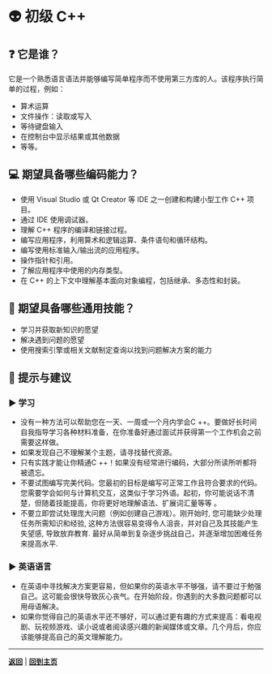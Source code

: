 # :alien: 初级 C++

## :question: 它是谁？

它是一个熟悉语言语法并能够编写简单程序而不使用第三方库的人。该程序执行简单的过程，例如：
- 算术运算
- 文件操作：读取或写入
- 等待键盘输入
- 在控制台中显示结果或其他数据
- 等等。

## :computer: 期望具备哪些编码能力？

- 使用 Visual Studio 或 Qt Creator 等 IDE 之一创建和构建小型工作 C++ 项目。
- 通过 IDE 使用调试器。
- 理解 C++ 程序的编译和链接过程。
- 编写应用程序，利用算术和逻辑运算、条件语句和循环结构。
- 编写使用标准输入/输出流的应用程序。
- 操作指针和引用。
- 了解应用程序中使用的内存类型。
- 在 C++ 的上下文中理解基本面向对象编程，包括继承、多态性和封装。

## :bust_in_silhouette: 期望具备哪些通用技能？

 - 学习并获取新知识的愿望
 - 解决遇到问题的愿望 
 - 使用搜索引擎或相关文献制定查询以找到问题解决方案的能力

## :eyes: 提示与建议

### :arrow_forward: 学习

 - 没有一种方法可以帮助您在一天、一周或一个月内学会C ++。要做好长时间自我指导学习各种材料准备，在你准备好通过面试并获得第一个工作机会之前需要这样做。 
 - 如果发现自己不理解某个主题，请寻找替代资源。 
 - 只有实践才能让你精通C ++！如果没有经常进行编码，大部分所读所听都将被遗忘。 
 - 不要试图编写完美代码。您最初的目标是编写可正常工作且符合要求的代码。您需要学会如何与计算机交互，这类似于学习外语。起初，你可能说话不清楚，但随着技能提高，你将更好地理解语法、扩展词汇量等等 。 
 - 不要立即尝试处理庞大问题（例如创建自己游戏）。刚开始时, 您可能缺少处理任务所需知识和经验, 这种方法很容易变得令人沮丧，并对自己及其技能产生失望感, 导致放弃教育. 最好从简单到复杂逐步挑战自己，并逐渐增加困难任务来提高水平.
    
### :arrow_forward: 英语语言
- 在英语中寻找解决方案更容易，但如果你的英语水平不够强，请不要过于勉强自己。这可能会很快导致灰心丧气。在开始阶段，你遇到的大多数问题都可以用母语解决。
- 如果你觉得自己的英语水平还不够好，可以通过更有趣的方式来提高：看电视剧、玩视频游戏、读小说或者阅读感兴趣的新闻媒体或文章。几个月后，你应该能够提高自己的英文理解能力。

---

[**返回**](Overview.md) | [**回到主页**](../../README.md)
